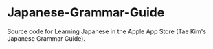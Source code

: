 Japanese-Grammar-Guide
======================

Source code for Learning Japanese in the Apple App Store (Tae Kim's Japanese Grammar Guide).
